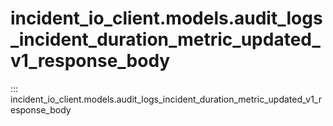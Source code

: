 # incident_io_client.models.audit_logs_incident_duration_metric_updated_v1_response_body

::: incident_io_client.models.audit_logs_incident_duration_metric_updated_v1_response_body
